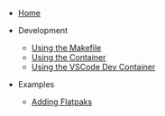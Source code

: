 - [Home](Home)
- Development
  - [Using the Makefile](Development/Makefile)
  - [Using the Container](Development/Container)
  - [Using the VSCode Dev Container](Development/VSCode)

- Examples
  - [Adding Flatpaks](Examples/Adding-Flatpak)
